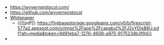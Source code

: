 - https://wyvernprotocol.com/
- https://github.com/wyvernprotocol
- [Whitepaper](https://github.com/ProjectWyvern/wyvern-protocol/blob/master/build/whitepaper.pdf)
    - {{[[pdf]]: https://firebasestorage.googleapis.com/v0/b/firescript-577a2.appspot.com/o/imgs%2Fapp%2Fcapabul%2FJ2xYDlsB6U.pdf?alt=media&token=9d91eba7-1276-4608-a975-917523db3f94}}
- 
